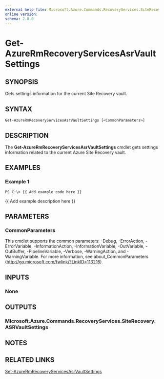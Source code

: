 ```yaml
---
external help file: Microsoft.Azure.Commands.RecoveryServices.SiteRecovery.dll-Help.xml
online version: 
schema: 2.0.0
---
```


# Get-AzureRmRecoveryServicesAsrVaultSettings

## SYNOPSIS
Gets settings information for the current Site Recovery vault.

## SYNTAX

```
Get-AzureRmRecoveryServicesAsrVaultSettings [<CommonParameters>]
```

## DESCRIPTION
The **Get-AzureRmRecoveryServicesAsrVaultSettings** cmdlet gets settings information related to the current Azure Site Recovery vault.

## EXAMPLES

### Example 1
```
PS C:\> {{ Add example code here }}
```

{{ Add example description here }}

## PARAMETERS

### CommonParameters
This cmdlet supports the common parameters: -Debug, -ErrorAction, -ErrorVariable, -InformationAction, -InformationVariable, -OutVariable, -OutBuffer, -PipelineVariable, -Verbose, -WarningAction, and -WarningVariable. For more information, see about_CommonParameters (http://go.microsoft.com/fwlink/?LinkID=113216).

## INPUTS

### None

## OUTPUTS

### Microsoft.Azure.Commands.RecoveryServices.SiteRecovery.ASRVaultSettings

## NOTES

## RELATED LINKS

[Set-AzureRmRecoveryServicesAsrVaultSettings](./Set-AzureRmRecoveryServicesAsrVaultSettings.md)
